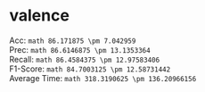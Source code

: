 # valence
Acc: ```math
86.171875 \pm 7.042959 ``` <br/>
Prec: ```math 86.6146875 \pm 13.1353364``` <br/>
Recall: ```math 86.4584375 \pm 12.97583406```<br/>
F1-Score: ```math 84.7003125 \pm 12.58731442```<br/>
Average Time: ```math 318.3190625 \pm 136.20966156```<br/>


